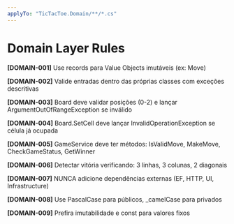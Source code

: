 ```yaml
---
applyTo: "TicTacToe.Domain/**/*.cs"
---
```


# Domain Layer Rules

**[DOMAIN-001]** Use records para Value Objects imutáveis (ex: Move)

**[DOMAIN-002]** Valide entradas dentro das próprias classes com exceções descritivas

**[DOMAIN-003]** Board deve validar posições (0-2) e lançar ArgumentOutOfRangeException se inválido

**[DOMAIN-004]** Board.SetCell deve lançar InvalidOperationException se célula já ocupada

**[DOMAIN-005]** GameService deve ter métodos: IsValidMove, MakeMove, CheckGameStatus, GetWinner

**[DOMAIN-006]** Detectar vitória verificando: 3 linhas, 3 colunas, 2 diagonais

**[DOMAIN-007]** NUNCA adicione dependências externas (EF, HTTP, UI, Infrastructure)

**[DOMAIN-008]** Use PascalCase para públicos, _camelCase para privados

**[DOMAIN-009]** Prefira imutabilidade e const para valores fixos